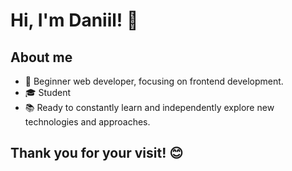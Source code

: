 # Hi, I'm Daniil! 👋

## About me
- 🌱 Beginner web developer, focusing on frontend development.
- 🎓 Student
- 📚 Ready to constantly learn and independently explore new technologies and approaches.

## Thank you for your visit! 😊

